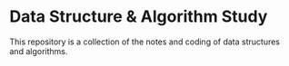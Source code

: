 # Data Structure & Algorithm Study
This repository is a collection of the notes and coding of data structures and algorithms.